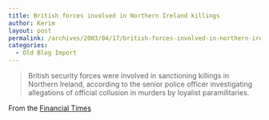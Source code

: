 ```yaml
---
title: British forces involved in Northern Ireland killings
author: Kerim
layout: post
permalink: /archives/2003/04/17/british-forces-involved-in-northern-ireland-killings/
categories:
  - Old Blog Import
---
```


>   British security forces were involved in sanctioning killings in Northern Ireland, according to the senior police officer investigating allegations of official collusion in murders by loyalist paramilitaries.


From the <a href="http://news.ft.com/servlet/ContentServer?pagename=FT.com/StoryFT/FullStory&c=StoryFT&cid=1048313863151&p=1012571727102" onclick="_gaq.push(['_trackEvent', 'outbound-article', 'http://news.ft.com/servlet/ContentServer?pagename=FT.com/StoryFT/FullStory&c=StoryFT&cid=1048313863151&p=1012571727102', 'Financial Times']);" >Financial Times</a>

